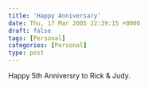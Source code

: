 ```yaml
---
title: 'Happy Anniversary'
date: Thu, 17 Mar 2005 22:39:15 +0000
draft: false
tags: [Personal]
categories: [Personal]
type: post
---
```


Happy 5th Anniversry to Rick & Judy.